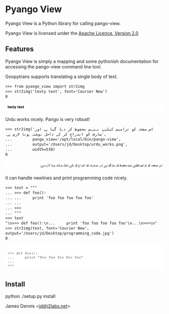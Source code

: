 Pyango View
===========

Pyango View is a Python library for calling pango-view.

Pyango View is licensed under the [Apache Licence, Version 2.0](http://www.apache.org/licenses/LICENSE-2.0.html)

Features
--------

Pyango View is simply a mapping and some pythonish documentation for accessing the pango-view command line tool.

Goopytrans supports translating a single body of text.

    >>> from pyango_view import str2img
    >>> str2img('texty text', font='Courier New')
    0

![image of text](docs/images/textytext.png)

Urdu works nicely. Pango is very robust!

    >>> str2img('اس صفحہ کو ترامیم کیلیۓ نـیـم محفوظ کر دیا گیا ہے اور صارف کو اندراج کر کے داخل نوشتہ ہونا لازم ہے۔', 
    ...         pango_view='/opt/local/bin/pango-view',
    ...         output='/Users/jd/Desktop/urdu_works.png',
    ...         width=538)
    0

![image of text](docs/images/urdu_works.png)

It can handle newlines and print programming code nicely.

    >>> text = """
    ... >>> def foo():
    ... ...     print 'foo foo foo foo foo'
    ... ...
    ... >>>
    ... """
    >>> text
    "\n>>> def foo():\n...     print 'foo foo foo foo foo'\n...\n>>>\n"
    >>> str2img(text, font='Courier New', output='/Users/jd/Desktop/programming_code.jpg')
    0

![image of text](docs/images/programming_code.jpg)
    
Install
-------

python ./setup.py install

James Dennis <<jd@j2labs.net>>
